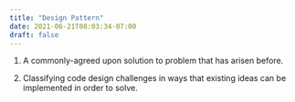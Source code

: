 ```yaml
---
title: "Design Pattern"
date: 2021-06-21T08:03:34-07:00
draft: false
---
```


1. A commonly-agreed upon solution to problem that has arisen before.

1. Classifying code design challenges in ways that existing ideas can be implemented in order to solve. 
